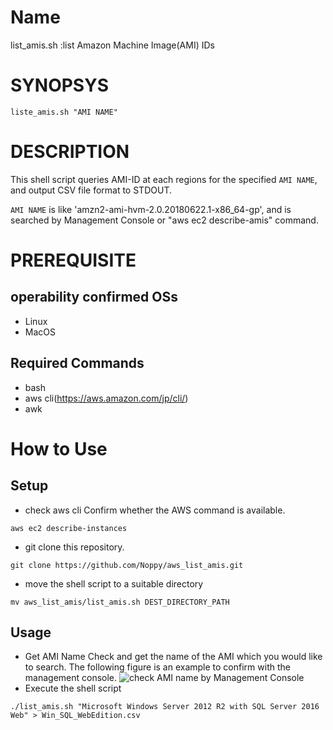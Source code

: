 # Name
list_amis.sh  :list Amazon Machine Image(AMI) IDs
# SYNOPSYS
```
liste_amis.sh "AMI NAME"
```
# DESCRIPTION
This shell script queries AMI-ID at each regions for the specified `AMI NAME`, and output CSV file format to STDOUT.

`AMI NAME` is like 'amzn2-ami-hvm-2.0.20180622.1-x86_64-gp', and is searched by Management Console or "aws ec2 describe-amis" command.
# PREREQUISITE
## operability confirmed OSs
- Linux
- MacOS
## Required Commands
- bash
- aws cli(https://aws.amazon.com/jp/cli/)
- awk

# How to Use
## Setup
- check aws cli
Confirm whether the AWS command is available.
```
aws ec2 describe-instances
```
- git clone this repository.
```
git clone https://github.com/Noppy/aws_list_amis.git
```
- move the shell script to a suitable directory
```
mv aws_list_amis/list_amis.sh DEST_DIRECTORY_PATH
```
## Usage
- Get AMI Name
Check and get the name of the AMI which you would like to search.
The following figure is an example to confirm with the management console.
![check AMI name by Management Console](https://user-images.githubusercontent.com/2317667/44307628-5f334f00-a3e0-11e8-93be-9bb618ffe695.png)
- Execute the shell script
```
./list_amis.sh "Microsoft Windows Server 2012 R2 with SQL Server 2016 Web" > Win_SQL_WebEdition.csv
```